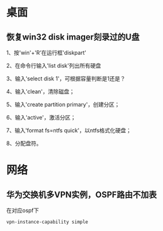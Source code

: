 # 桌面
## 恢复win32 disk imager刻录过的U盘

1、按'win'+'R'在运行框'diskpart'

2、在命令行输入'list disk'列出所有硬盘

3、输入'select disk 1'，可根据容量判断是1还是？

4、输入'clean'，清除磁盘；

5、输入'create partition primary'，创建分区；

6、输入'active'，激活分区；

7、输入'format fs=ntfs quick'，以ntfs格式化硬盘；

8、分配盘符。
# 网络
## 华为交换机多VPN实例，OSPF路由不加表
在对应ospf下
```
vpn-instance-capability simple
```
